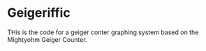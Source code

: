 Geigeriffic
===========

THis is the code for a geiger conter graphing system based on the Mightyohm Geiger Counter.